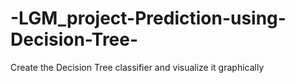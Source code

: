# -LGM_project-Prediction-using-Decision-Tree-
Create the Decision Tree classifier and visualize it graphically
